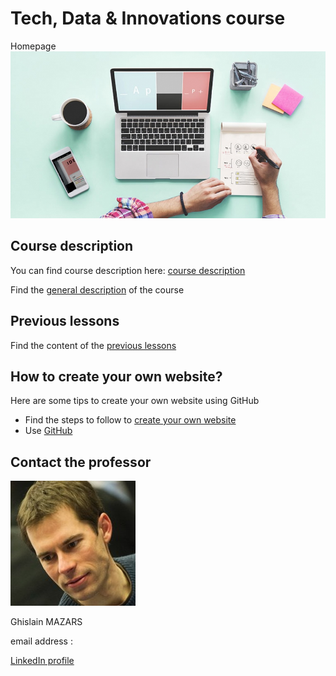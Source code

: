 # Tech, Data & Innovations course
Homepage
<img src="Create-your-website.jpg">

## Course description
   You can find course description here: <a href="course_presentation.md" > course description </a> 
   
   Find the [general description](https://adelebnt.github.io/Description-of-the-course/) of the course

## Previous lessons 
   Find the content of the [previous lessons](PreviousLessons)

## How to create your own website?
   Here are some tips to create your own website using GitHub
   - Find the steps to follow to [create your own website](https://adelebnt.github.io/Create-a-website-on-GitHub/)
   - Use [GitHub](https://github.com/)

## Contact the professor
   <img align ="centre" src="Tech%20data...%20Ghislain%20Mazars.jpg">

   Ghislain MAZARS

   email address : 

   [LinkedIn profile](https://fr.linkedin.com/in/ghislainmazars)
  


